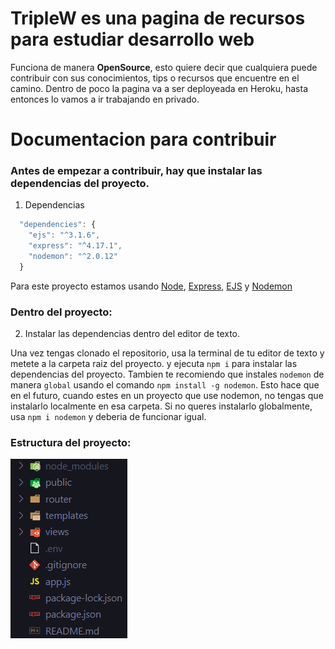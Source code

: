 # TripleW es una pagina de recursos para estudiar desarrollo web
Funciona de manera **OpenSource**, esto quiere decir que cualquiera puede contribuir con sus conocimientos, tips o recursos que encuentre en el camino.
Dentro de poco la pagina va a ser deployeada en Heroku, hasta entonces lo vamos a ir trabajando en privado.

# Documentacion para contribuir

### **Antes de empezar a contribuir, hay que instalar las dependencias del proyecto.**

1. Dependencias
```javascript
  "dependencies": {
    "ejs": "^3.1.6",
    "express": "^4.17.1",
    "nodemon": "^2.0.12"
  }
```

Para este proyecto estamos usando [Node](https://nodejs.org), [Express](https://expressjs.com/), [EJS](https://ejs.co/) y [Nodemon](https://www.npmjs.com/package/nodemon)

### Dentro del proyecto:

2. Instalar las dependencias dentro del editor de texto.

Una vez tengas clonado el repositorio, usa la terminal de tu editor de texto y metete a la carpeta raiz del proyecto.
y ejecuta `npm i` para instalar las dependencias del proyecto. Tambien te recomiendo que instales `nodemon` de manera `global` usando el comando `npm install -g nodemon`. Esto hace que en el futuro, cuando estes en un proyecto que use nodemon, no tengas que instalarlo localmente en esa carpeta. Si no queres instalarlo globalmente, usa `npm i nodemon` y deberia de funcionar igual.


### Estructura del proyecto:
![](public/images/docs/structure.png)

